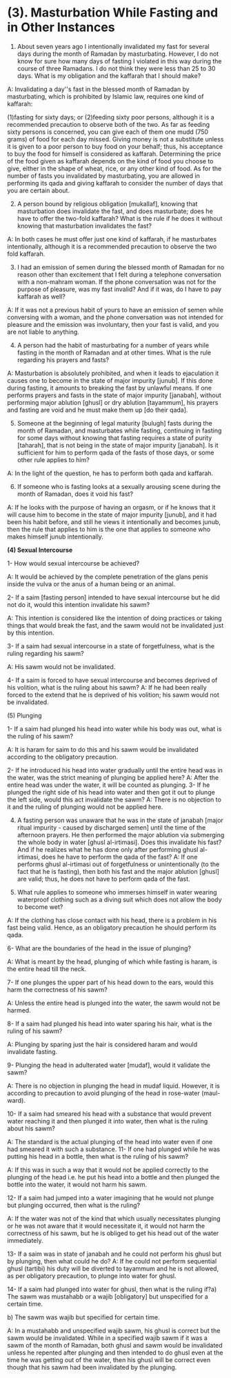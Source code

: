(3). Masturbation While Fasting and in Other Instances
======================================================

1. About seven years ago I intentionally invalidated my fast for
several days during the month of Ramadan by masturbating. However, I do
not know for sure how many days of fasting I violated in this way during
the course of three Ramadans. I do not think they were less than 25 to
30 days. What is my obligation and the kaffarah that I should make?

A: Invalidating a day''s fast in the blessed month of Ramadan by
masturbating, which is prohibited by Islamic law, requires one kind of
kaffarah:

(1)fasting for sixty days; or (2)feeding sixty poor persons, although
it is a recommended precaution to observe both of the two. As far as
feeding sixty persons is concerned, you can give each of them one mudd
(750 grams) of food for each day missed. Giving money is not a
substitute unless it is given to a poor person to buy food on your
behalf; thus, his acceptance to buy the food for himself is considered
as kaffarah. Determining the price of the food given as kaffarah depends
on the kind of food you choose to give, either in the shape of wheat,
rice, or any other kind of food. As for the number of fasts you
invalidated by masturbating, you are allowed in performing its qada and
giving kaffarah to consider the number of days that you are certain
about.

2. A person bound by religious obligation [mukallaf], knowing that
masturbation does invalidate the fast, and does masturbate; does he have
to offer the two-fold kaffarah? What is the rule if he does it without
knowing that masturbation invalidates the fast?

A: In both cases he must offer just one kind of kaffarah, if he
masturbates intentionally, although it is a recommended precaution to
observe the two fold kaffarah.

3. I had an emission of semen during the blessed month of Ramadan for
no reason other than excitement that I felt during a telephone
conversation with a non-mahram woman. If the phone conversation was not
for the purpose of pleasure, was my fast invalid? And if it was, do I
have to pay kaffarah as well?

A: If it was not a previous habit of yours to have an emission of semen
while conversing with a woman, and the phone conversation was not
intended for pleasure and the emission was involuntary, then your fast
is valid, and you are not liable to anything.

4. A person had the habit of masturbating for a number of years while
fasting in the month of Ramadan and at other times. What is the rule
regarding his prayers and fasts?

A: Masturbation is absolutely prohibited, and when it leads to
ejaculation it causes one to become in the state of major impurity
[junub]. If this done during fasting, it amounts to breaking the fast by
unlawful means. If one performs prayers and fasts in the state of major
impurity [janabah], without performing major ablution [ghusl] or dry
ablution [tayammum], his prayers and fasting are void and he must make
them up [do their qada].

5. Someone at the beginning of legal maturity [bulugh] fasts during the
month of Ramadan, and masturbates while fasting, continuing in fasting
for some days without knowing that fasting requires a state of purity
[taharah], that is not being in the state of major impurity [janabah].
Is it sufficient for him to perform qada of the fasts of those days, or
some other rule applies to him?

A: In the light of the question, he has to perform both qada and
kaffarah.

6. If someone who is fasting looks at a sexually arousing scene during
the month of Ramadan, does it void his fast?

A: If he looks with the purpose of having an orgasm, or if he knows
that it will cause him to become in the state of major impurity [junub],
and it had been his habit before, and still he views it intentionally
and becomes junub, then the rule that applies to him is the one that
applies to someone who makes himself junub intentionally.


**(4) Sexual Intercourse**

1- How would sexual intercourse be achieved?

A: It would be achieved by the complete penetration of the glans penis
inside the vulva or the anus of a human being or an animal.

2- If a saim [fasting person] intended to have sexual intercourse but
he did not do it, would this intention invalidate his sawm?

A: This intention is considered like the intention of doing practices
or taking things that would break the fast, and the sawm would not be
invalidated just by this intention.

3- If a saim had sexual intercourse in a state of forgetfulness, what
is the ruling regarding his sawm?

A: His sawm would not be invalidated.

4- If a saim is forced to have sexual intercourse and becomes deprived
of his volition, what is the ruling about his sawm? A: If he had been
really forced to the extend that he is deprived of his volition; his
sawm would not be invalidated.

(5) Plunging

1- If a saim had plunged his head into water while his body was out,
what is the ruling of his sawm?

A: It is haram for saim to do this and his sawm would be invalidated
according to the obligatory precaution.

2- If he introduced his head into water gradually until the entire head
was in the water, was the strict meaning of plunging be applied here? A:
After the entire head was under the water, it will be counted as
plunging. 3- If he plunged the right side of his head into water and
then got it out to plunge the left side, would this act invalidate the
sawm? A: There is no objection to it and the ruling of plunging would
not be applied here.

4. A fasting person was unaware that he was in the state of janabah
[major ritual impurity - caused by discharged semen] until the time of
the afternoon prayers. He then performed the major ablution via
submerging the whole body in water [ghusl al-irtimasi]. Does this
invalidate his fast? And if he realizes what he has done only after
performing ghusl al-irtimasi, does he have to perform the qada of the
fast? A: If one performs ghusl al-irtimasi out of forgetfulness or
unintentionally (to the fact that he is fasting), then both his fast and
the major ablution [ghusl] are valid; thus, he does not have to perform
qada of the fast.

5. What rule applies to someone who immerses himself in water wearing
waterproof clothing such as a diving suit which does not allow the body
to become wet?

A: If the clothing has close contact with his head, there is a problem
in his fast being valid. Hence, as an obligatory precaution he should
perform its qada.

6- What are the boundaries of the head in the issue of plunging?

A: What is meant by the head, plunging of which while fasting is haram,
is the entire head till the neck.


7- If one plunges the upper part of his head down to the ears, would
this harm the correctness of his sawm?

A: Unless the entire head is plunged into the water, the sawm would not
be harmed.

8- If a saim had plunged his head into water sparing his hair, what is
the ruling of his sawm?

A: Plunging by sparing just the hair is considered haram and would
invalidate fasting.

9- Plunging the head in adulterated water [mudaf], would it validate
the sawm?

A: There is no objection in plunging the head in mudaf liquid. However,
it is according to precaution to avoid plunging of the head in
rose-water (maul-ward).

10- If a saim had smeared his head with a substance that would prevent
water reaching it and then plunged it into water, then what is the
ruling about his sawm?

A: The standard is the actual plunging of the head into water even if
one had smeared it with such a substance. 11- If one had plunged while
he was putting his head in a bottle, then what is the ruling of his
sawm?

A: If this was in such a way that it would not be applied correctly to
the plunging of the head i.e. he put his head into a bottle and then
plunged the bottle into the water, it would not harm his sawm.

12- If a saim had jumped into a water imagining that he would not
plunge but plunging occurred, then what is the ruling?

A: If the water was not of the kind that which usually necessitates
plunging or he was not aware that it would necessitate it, it would not
harm the correctness of his sawm, but he is obliged to get his head out
of the water immediately.

13- If a saim was in state of janabah and he could not perform his
ghusl but by plunging, then what could he do? A: If he could not perform
sequential ghusl (tartibi) his duty will be diverted to tayammum and he
is not allowed, as per obligatory precaution, to plunge into water for
ghusl.

14- If a saim had plunged into water for ghusl, then what is the ruling
if?a) The sawm was mustahabb or a wajib [obligatory] but unspecified for
a certain time.


b) The sawm was wajib but specified for certain time.

A: In a mustahabb and unspecified wajib sawm, his ghusl is correct but
the sawm would be invalidated. While in a specified wajib sawm if it was
a sawm of the month of Ramadan, both ghusl and sawm would be invalidated
unless he repented after plunging and then intended to do ghusl even at
the time he was getting out of the water, then his ghusl will be correct
even though that his sawm had been invalidated by the plunging.


